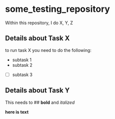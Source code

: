 # some_testing_repository
Within this repository, I do X, Y, Z



## Details about Task X
to run task X you need to do the following:
 - subtask 1
 - subtask 2
 - [ ]  subtask 3

## Details about Task Y
This needs to ## **bold** and *italized*


<b> here is text </b>
